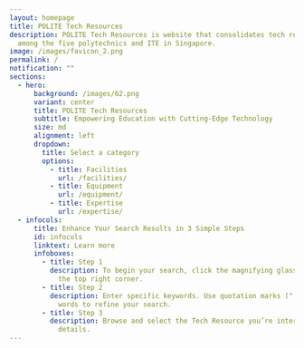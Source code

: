 ```yaml
---
layout: homepage
title: POLITE Tech Resources
description: POLITE Tech Resources is website that consolidates tech resources
  among the five polytechnics and ITE in Singapore.
image: /images/favicon_2.png
permalink: /
notification: ""
sections:
  - hero:
      background: /images/62.png
      variant: center
      title: POLITE Tech Resources
      subtitle: Empowering Education with Cutting-Edge Technology
      size: md
      alignment: left
      dropdown:
        title: Select a category
        options:
          - title: Facilities
            url: /facilities/
          - title: Equipment
            url: /equipment/
          - title: Expertise
            url: /expertise/
  - infocols:
      title: Enhance Your Search Results in 3 Simple Steps
      id: infocols
      linktext: Learn more
      infoboxes:
        - title: Step 1
          description: To begin your search, click the magnifying glass or menu icon at
            the top right corner.
        - title: Step 2
          description: Enter specific keywords. Use quotation marks (" ") around required
            words to refine your search.
        - title: Step 3
          description: Browse and select the Tech Resource you’re interested in for more
            details.
---
```

